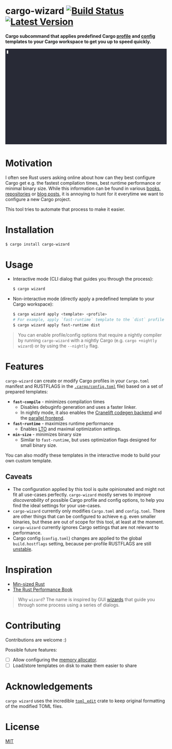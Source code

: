 # cargo-wizard [![Build Status]][actions] [![Latest Version]][crates.io]

[Build Status]: https://github.com/kobzol/cargo-wizard/actions/workflows/check.yml/badge.svg

[actions]: https://github.com/kobzol/cargo-wizard/actions?query=branch%3Amain

[Latest Version]: https://img.shields.io/crates/v/cargo-wizard.svg

[crates.io]: https://crates.io/crates/cargo-wizard

**Cargo subcommand that applies predefined Cargo [profile](https://doc.rust-lang.org/cargo/reference/profiles.html)
and [config](https://doc.rust-lang.org/cargo/reference/config.html#configuration-format) templates to your Cargo
workspace to get you up to speed quickly.**

![Demo of cargo-wizard](img/wizard-demo.gif)

# Motivation
I often see Rust users asking online about how can they best configure Cargo get e.g. the fastest compilation times,
best
runtime performance or minimal binary size. While this information can be found in
various [books](https://nnethercote.github.io/perf-book/build-configuration.html), [repositories](https://github.com/johnthagen/min-sized-rust)
or [blog posts](https://kobzol.github.io/rust/rustc/2023/10/21/make-rust-compiler-5percent-faster.html), it is annoying
to hunt for it everytime we want to configure a new Cargo project.

This tool tries to automate that process to make it easier.

# Installation

```bash
$ cargo install cargo-wizard
```

# Usage

- Interactive mode (CLI dialog that guides you through the process):
    ```bash
    $ cargo wizard
    ```
- Non-interactive mode (directly apply a predefined template to your Cargo workspace):
    ```bash
    $ cargo wizard apply <template> <profile>
    # For example, apply `fast-runtime` template to the `dist` profile
    $ cargo wizard apply fast-runtime dist
    ```

> You can enable profile/config options that require a nightly compiler by running `cargo-wizard` with a nightly Cargo
> (e.g. `cargo +nightly wizard`) or by using the `--nightly` flag.

# Features
`cargo-wizard` can create or modify Cargo profiles in your `Cargo.toml` manifest and RUSTFLAGS in
the [`.cargo/config.toml`](https://doc.rust-lang.org/cargo/reference/config.html#configuration-format) file) based on a
set of prepared templates:

- **`fast-compile`** - minimizes compilation times
    - Disables debuginfo generation and uses a faster linker.
    - In nightly mode, it also enables
      the [Cranelift codegen backend](https://nnethercote.github.io/perf-book/build-configuration.html#cranelift-codegen-back-end)
      and
      the [parallel frontend](https://nnethercote.github.io/perf-book/build-configuration.html#experimental-parallel-front-end).
- **`fast-runtime`** - maximizes runtime performance
    - Enables [LTO](https://doc.rust-lang.org/cargo/reference/profiles.html#lto) and maximal optimization settings.
- **`min-size`** - minimizes binary size
    - Similar to `fast-runtime`, but uses optimization flags designed for small binary size.

You can also modify these templates in the interactive mode to build your own custom template.

## Caveats

- The configuration applied by this tool is quite opinionated and might not fit all use-cases
  perfectly. `cargo-wizard` mostly serves to improve *discoverability* of possible Cargo profile and config options, to
  help you find the ideal settings for your use-cases.
- `cargo-wizard` currently only modifies `Cargo.toml` and `config.toml`. There are other things that can be configured
  to achieve e.g. even smaller binaries, but these are out of scope for this tool, at least at the moment.
- `cargo-wizard` currently ignores Cargo settings that are not relevant to performance.
- Cargo config (`config.toml`) changes are applied to the global `build.hostflags` setting, because per-profile
  RUSTFLAGS are still [unstable](https://github.com/rust-lang/cargo/issues/10271).

# Inspiration

- [Min-sized Rust](https://github.com/johnthagen/min-sized-rust)
- [The Rust Performance Book](https://nnethercote.github.io/perf-book/build-configuration.html)

> Why `wizard`? The name is inspired by
> GUI [wizards](https://documentation.softwareag.com/natural/nat913win/edis/edis_win_dia_wiz.htm) that guide you through
> some process using a series of dialogs.

# Contributing
Contributions are welcome :)

Possible future features:

- [ ] Allow configuring
  the [memory allocator](https://nnethercote.github.io/perf-book/build-configuration.html#alternative-allocators).
- [ ] Load/store templates on disk to make them easier to share

# Acknowledgements

`cargo wizard` uses the incredible [`toml_edit`](https://docs.rs/toml_edit/latest/toml_edit/) crate to keep original
formatting of the modified TOML files.

# License
[MIT](LICENSE)
